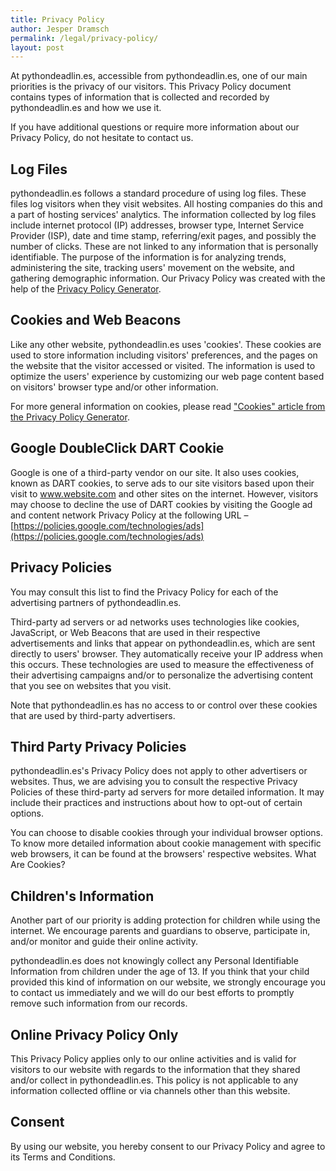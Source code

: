 ```yaml
---
title: Privacy Policy
author: Jesper Dramsch
permalink: /legal/privacy-policy/
layout: post
---
```


At pythondeadlin.es, accessible from pythondeadlin.es, one of our main priorities is the privacy of our visitors. This Privacy Policy document contains types of information that is collected and recorded by pythondeadlin.es and how we use it.

If you have additional questions or require more information about our Privacy Policy, do not hesitate to contact us.

## Log Files

pythondeadlin.es follows a standard procedure of using log files. These files log visitors when they visit websites. All hosting companies do this and a part of hosting services' analytics. The information collected by log files include internet protocol (IP) addresses, browser type, Internet Service Provider (ISP), date and time stamp, referring/exit pages, and possibly the number of clicks. These are not linked to any information that is personally identifiable. The purpose of the information is for analyzing trends, administering the site, tracking users' movement on the website, and gathering demographic information. Our Privacy Policy was created with the help of the [Privacy Policy Generator](https://www.privacypolicyonline.com/privacy-policy-generator/).

## Cookies and Web Beacons

Like any other website, pythondeadlin.es uses 'cookies'. These cookies are used to store information including visitors' preferences, and the pages on the website that the visitor accessed or visited. The information is used to optimize the users' experience by customizing our web page content based on visitors' browser type and/or other information.

For more general information on cookies, please read ["Cookies" article from the Privacy Policy Generator](https://www.generateprivacypolicy.com/#cookies).

## Google DoubleClick DART Cookie

Google is one of a third-party vendor on our site. It also uses cookies, known as DART cookies, to serve ads to our site visitors based upon their visit to www.website.com and other sites on the internet. However, visitors may choose to decline the use of DART cookies by visiting the Google ad and content network Privacy Policy at the following URL – [https://policies.google.com/technologies/ads](https://policies.google.com/technologies/ads)

## Privacy Policies

You may consult this list to find the Privacy Policy for each of the advertising partners of pythondeadlin.es.

Third-party ad servers or ad networks uses technologies like cookies, JavaScript, or Web Beacons that are used in their respective advertisements and links that appear on pythondeadlin.es, which are sent directly to users' browser. They automatically receive your IP address when this occurs. These technologies are used to measure the effectiveness of their advertising campaigns and/or to personalize the advertising content that you see on websites that you visit.

Note that pythondeadlin.es has no access to or control over these cookies that are used by third-party advertisers.

## Third Party Privacy Policies

pythondeadlin.es's Privacy Policy does not apply to other advertisers or websites. Thus, we are advising you to consult the respective Privacy Policies of these third-party ad servers for more detailed information. It may include their practices and instructions about how to opt-out of certain options.

You can choose to disable cookies through your individual browser options. To know more detailed information about cookie management with specific web browsers, it can be found at the browsers' respective websites. What Are Cookies?

## Children's Information

Another part of our priority is adding protection for children while using the internet. We encourage parents and guardians to observe, participate in, and/or monitor and guide their online activity.

pythondeadlin.es does not knowingly collect any Personal Identifiable Information from children under the age of 13\. If you think that your child provided this kind of information on our website, we strongly encourage you to contact us immediately and we will do our best efforts to promptly remove such information from our records.

## Online Privacy Policy Only

This Privacy Policy applies only to our online activities and is valid for visitors to our website with regards to the information that they shared and/or collect in pythondeadlin.es. This policy is not applicable to any information collected offline or via channels other than this website.

## Consent

By using our website, you hereby consent to our Privacy Policy and agree to its Terms and Conditions.

